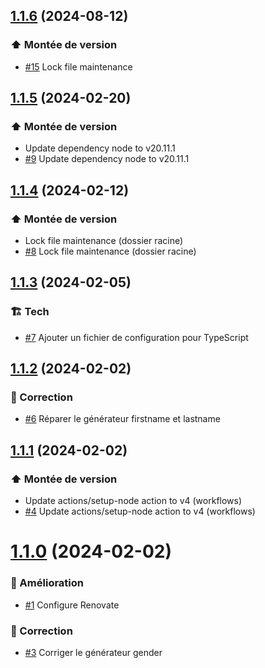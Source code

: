 ## [1.1.6](https://github.com/1024pix/randomix/compare/v1.1.5...v1.1.6) (2024-08-12)

### :arrow_up: Montée de version

- [#15](https://github.com/1024pix/randomix/pull/15) Lock file maintenance

## [1.1.5](https://github.com/1024pix/randomix/compare/v1.1.4...v1.1.5) (2024-02-20)

### :arrow_up: Montée de version

-  Update dependency node to v20.11.1
- [#9](https://github.com/1024pix/randomix/pull/9) Update dependency node to v20.11.1

## [1.1.4](https://github.com/1024pix/randomix/compare/v1.1.3...v1.1.4) (2024-02-12)

### :arrow_up: Montée de version

-  Lock file maintenance (dossier racine)
- [#8](https://github.com/1024pix/randomix/pull/8) Lock file maintenance (dossier racine)

## [1.1.3](https://github.com/1024pix/randomix/compare/v1.1.2...v1.1.3) (2024-02-05)

### :building_construction: Tech

- [#7](https://github.com/1024pix/randomix/pull/7) Ajouter un fichier de configuration pour TypeScript

## [1.1.2](https://github.com/1024pix/randomix/compare/v1.1.1...v1.1.2) (2024-02-02)

### :bug: Correction

- [#6](https://github.com/1024pix/randomix/pull/6) Réparer le générateur firstname et lastname

## [1.1.1](https://github.com/1024pix/randomix/compare/v1.1.0...v1.1.1) (2024-02-02)

### :arrow_up: Montée de version

-  Update actions/setup-node action to v4 (workflows)
- [#4](https://github.com/1024pix/randomix/pull/4) Update actions/setup-node action to v4 (workflows)

# [1.1.0](https://github.com/1024pix/randomix/compare/v1.0.0...v1.1.0) (2024-02-02)

### :rocket: Amélioration

- [#1](https://github.com/1024pix/randomix/pull/1) Configure Renovate 

### :bug: Correction

- [#3](https://github.com/1024pix/randomix/pull/3) Corriger le générateur gender
